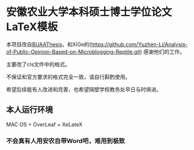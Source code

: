 # 安徽农业大学本科硕士博士学位论文LaTeX模板

本项目改自[BUAAThesis](https://github.com/CheckBoxStudio/BUAAThesis#%E5%8C%97%E4%BA%AC%E8%88%AA%E7%A9%BA%E8%88%AA%E5%A4%A9%E5%A4%A7%E5%AD%A6%E5%AD%A6%E4%BD%8D%E8%AE%BA%E6%96%87latex%E6%A8%A1%E6%9D%BF)，和XiGe的(https://github.com/Yuzhen-Li/Analysis-of-Public-Opinion-Based-on-Microblogging-Reptile.git) 感谢他们的工作。

主要改了cls文件中的格式。

不保证和官方要求的格式完全一致，请自行斟酌使用。

希望后续能有人改进和完善，也希望隔壁学校教务处早日与时俱进。

## 本人运行环境

MAC OS + OverLeaf + XeLateX

### 不会真有人用安农自带Word吧，难用到极致


